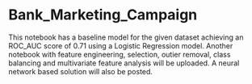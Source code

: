 # Bank_Marketing_Campaign
This notebook has a baseline model for the given dataset achieving an ROC_AUC score of 0.71 using a Logistic Regression model.
Another notebook with feature engineering, selection, outier removal, class balancing and multivariate feature analysis will be uploaded. A neural network based solution will also be posted.
